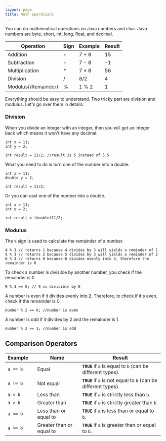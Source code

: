 ```yaml
---
layout: page
title: Math operations
---
```


You can do mathematical operations on Java numbers and char. Java numbers are byte, short, int, long, float, and decimal.


| Operation | Sign | Example | Result |
|---------- | ---- | ------- | ------ |
| Addition | + | 7 + 8 | 15 |
| Subtraction | - | 7 - 8 | -1 |
| Multiplication | * | 7 * 8 | 56 |
| Division | / | 8/2 | 4 |
| Modulus(/Remainder) | % | 1 % 2 | 1 |

Everything should be easy to understand. Two tricky part are division and modulus. Let's go over them in details.

### Division

When you divide an integer with an integer, then you will get an integer back which means it won't have any decimal.

```
int x = 11;
int y = 2;

int result = 11/2; //result is 5 instead of 5.5

```

What you need to do is turn one of the number into a double.

```
int x = 11;
double y = 2;

int result = 11/2;

```

Or you can cast one of the number into a double.

```
int x = 11;
int y = 2;

int result = (double)11/2;
```

### Modulus

The `%` sign is used to calculate the remainder of a number.

```
4 % 3 // returns 1 because 4 divides by 3 will yields a reminder of 1
5 % 3 // returns 2 because 5 divides by 3 will yields a reminder of 2
6 % 3 // returns 0 because 6 divides evenly into 3, therefore the remainder is 0

```

To check a number is divisible by another number, you check if the remainder is 0.

```
9 % 3 == 0; // 9 is divisible by 0
```

A number is even if it divides evenly into 2. Therefore, to check if it's even, check if the remainder is 0.

```
number % 2 == 0; //number is even
```

A number is odd if it divides by 2 and the remainder is 1.

```
number % 2 == 1; //number is odd
```

## Comparison Operators

<table>
    <thead>
      <tr>
        <th>Example&nbsp;&nbsp;&nbsp;</th>
        <th>Name</th>
        <th>Result</th>
      </tr>
    </thead>
    <tbody>
      <tr>
        <td><code>a == b</code></td>
        <td>Equal</td>
        <td><strong><code>TRUE</code></strong> if <code>a</code> is equal to <code>b</code> (can be different types).</td>
      </tr>
      <tr>
        <td><code>a != b</code></td>
        <td>Not equal</td>
        <td><strong><code>TRUE</code></strong> if <code>a</code> is not equal to <code>b</code> (can be different types).</td>
      </tr>
      <tr>
        <td><code>a &lt; b</code></td>
        <td>Less than</td>
        <td><strong><code>TRUE</code></strong> if <code>a</code> is strictly less than <code>b</code>.</td>
      </tr>
      <tr>
        <td><code>a &gt; b</code></td>
        <td>Greater than</td>
        <td><strong><code>TRUE</code></strong> if <code>a</code> is strictly greater than <code>b</code>.</td>
      </tr>
      <tr>
        <td><code>a &lt;= b</code></td>
        <td>Less than or equal to </td>
        <td><strong><code>TRUE</code></strong> if <code>a</code> is less than or equal to <code>b</code>.</td>
      </tr>
      <tr>
        <td><code>a &gt;= b</code></td>
        <td>Greater than or equal to </td>
        <td><strong><code>TRUE</code></strong> if <code>a</code> is greater than or equal to <code>b</code>.</td>
      </tr>
    </tbody>
  </table>
